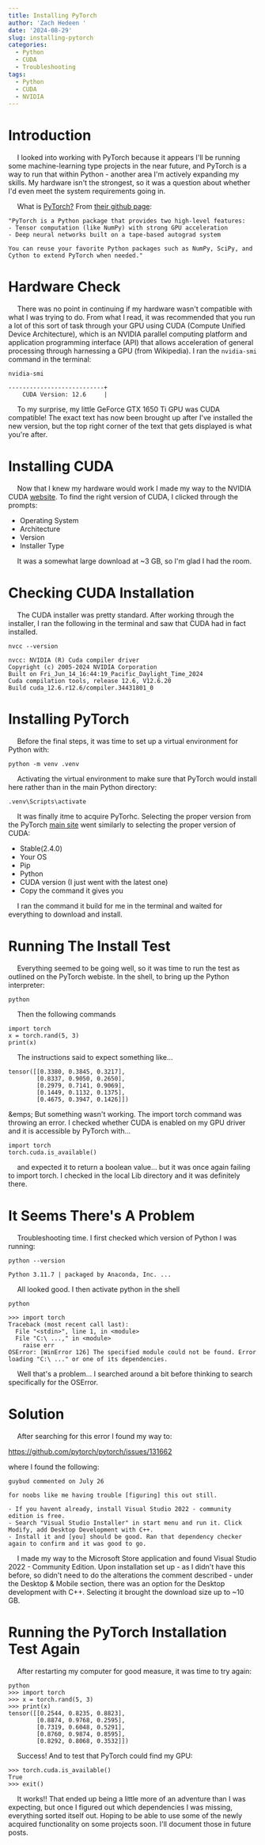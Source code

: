 ```yaml
---
title: Installing PyTorch
author: 'Zach Hedeen '
date: '2024-08-29'
slug: installing-pytorch
categories:
  - Python
  - CUDA
  - Troubleshooting
tags:
  - Python
  - CUDA
  - NVIDIA
---
```




# Introduction

&emsp; I looked into working with PyTorch because it appears I'll be running some machine-learning type projects in the near future, and PyTorch is a way to run that within Python - another area I'm actively expanding my skills. My hardware isn't the strongest, so it was a question about whether I'd even meet the system requirements going in. 

&emsp; What is [PyTorch?](https://www.youtube.com/watch?v=ORMx45xqWkA) From [their github page](https://github.com/pytorch/pytorch):

```
"PyTorch is a Python package that provides two high-level features:  
- Tensor computation (like NumPy) with strong GPU acceleration  
- Deep neural networks built on a tape-based autograd system  

You can reuse your favorite Python packages such as NumPy, SciPy, and Cython to extend PyTorch when needed."
```

# Hardware Check

&emsp; There was no point in continuing if my hardware wasn't compatible with what I was trying to do. From what I read, it was recommended that you run a lot of this sort of task through your GPU using CUDA (Compute Unified Device Architecture), which is an NVIDIA parallel computing platform and application programming interface (API) that allows acceleration of general processing through harnessing a GPU (from Wikipedia). I ran the `nvidia-smi` command in the terminal:

```
nvidia-smi

---------------------------+
    CUDA Version: 12.6     |

```

&emsp; To my surprise, my little GeForce GTX 1650 Ti GPU was CUDA compatible! The exact text has now been brought up after I've installed the new version, but the top right corner of the text that gets displayed is what you're after. 

# Installing CUDA

&emsp; Now that I knew my hardware would work I made my way to the NVIDIA CUDA [website](https://developer.nvidia.com/cuda-downloads). To find the right version of CUDA, I clicked through the prompts:

- Operating System
- Architecture
- Version
- Installer Type

&emsp; It was a somewhat large download at ~3 GB, so I'm glad I had the room.


# Checking CUDA Installation 

&emsp; The CUDA installer was pretty standard. After working through the installer, I ran the following in the terminal and saw that CUDA had in fact installed. 

```
nvcc --version

nvcc: NVIDIA (R) Cuda compiler driver
Copyright (c) 2005-2024 NVIDIA Corporation
Built on Fri_Jun_14_16:44:19_Pacific_Daylight_Time_2024
Cuda compilation tools, release 12.6, V12.6.20
Build cuda_12.6.r12.6/compiler.34431801_0
```

# Installing PyTorch

&emsp; Before the final steps, it was time to set up a virtual environment for Python with:

```
python -m venv .venv 
```

&emsp; Activating the virtual environment to make sure that PyTorch would install here rather than in the main Python directory:

```
.venv\Scripts\activate
```

&emsp; It was finally itme to acquire PyTorhc. Selecting the proper version from the PyTorch [main site](https://pytorch.org/get-started/locally/) went similarly to selecting the proper version of CUDA: 

- Stable(2.4.0)
- Your OS
- Pip
- Python
- CUDA version (I just went with the latest one)
- Copy the command it gives you

&emsp; I ran the command it build for me in the terminal and waited for everything to download and install. 

# Running The Install Test

&emsp; Everything seemed to be going well, so it was time to run the test as outlined on the PyTorch webiste. In the shell, to bring up the Python interpreter:

```
python
```
&emsp; Then the following commands

```
import torch
x = torch.rand(5, 3)
print(x)
```

&emsp; The instructions said to expect something like...

```
tensor([[0.3380, 0.3845, 0.3217],
        [0.8337, 0.9050, 0.2650],
        [0.2979, 0.7141, 0.9069],
        [0.1449, 0.1132, 0.1375],
        [0.4675, 0.3947, 0.1426]])
```
&emps; But something wasn't working. The import torch command was throwing an error. I checked whether CUDA is enabled on my GPU driver and it is accessible by PyTorch with...

```
import torch
torch.cuda.is_available()
```
&emsp; and expected it to return a boolean value... but it was once again failing to import torch. I checked in the local Lib directory and it was definitely there. 

# It Seems There's A Problem

&emsp; Troubleshooting time. I first checked which version of Python I was running:

```
python --version 

Python 3.11.7 | packaged by Anaconda, Inc. ...
```

&emsp; All looked good. I then activate python in the shell

```
python 

>>> import torch
Traceback (most recent call last):
  File "<stdin>", line 1, in <module>
  File "C:\ ...," in <module>
    raise err
OSError: [WinError 126] The specified module could not be found. Error loading "C:\ ..." or one of its dependencies.
```

&emsp; Well that's a problem... I searched around a bit before thinking to search specifically for the OSError. 

# Solution 

&emsp; After searching for this error I found my way to:

https://github.com/pytorch/pytorch/issues/131662

where I found the following:

```
guybud commented on July 26

for noobs like me having trouble [figuring] this out still.

- If you havent already, install Visual Studio 2022 - community edition is free. 
- Search "Visual Studio Installer" in start menu and run it. Click Modify, add Desktop Development with C++.
- Install it and [you] should be good. Ran that dependency checker again to confirm and it was good to go.
```

&emsp; I made my way to the Microsoft Store application and found Visual Studio 2022 - Community Edition. Upon installation set up - as I didn't have this before, so didn't need to do the alterations the comment described - under the Desktop & Mobile section, there was an option for the Desktop development with C++. Selecting it brought the download size up to ~10 GB.

# Running the PyTorch Installation Test Again

&emsp; After restarting my computer for good measure, it was time to try again:

```
python
>>> import torch
>>> x = torch.rand(5, 3)
>>> print(x)
tensor([[0.2544, 0.8235, 0.8823],
        [0.8874, 0.9768, 0.2595],
        [0.7319, 0.6048, 0.5291],
        [0.8760, 0.9874, 0.8595],
        [0.8292, 0.8068, 0.3532]])
```

&emsp; Success! And to test that PyTorch could find my GPU:

```
>>> torch.cuda.is_available()
True
>>> exit()
```

&emsp; It works!! That ended up being a little more of an adventure than I was expecting, but once I figured out which dependencies I was missing, everything sorted itself out. Hoping to be able to use some of the newly acquired functionality on some projects soon. I'll document those in future posts. 



